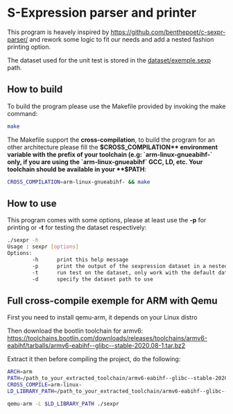 # S-Expression parser and printer

This program is heavely inspired by https://github.com/benthepoet/c-sexpr-parser/ and rework some logic to fit our needs and add a nested fashion printing option.

The dataset used for the unit test is stored in the [dataset/exemple.sexp](dataset/exemple.sexp) path.

##  How to build
To build the program please use the Makefile provided by invoking the make command:
```bash
make
```
The Makefile support the **cross-compilation**, to build the program for an other architecture please fill the **$CROSS_COMPILATION** environment variable with the prefix of your toolchain (e.g: `arm-linux-gnueabihf-` only, if you are using the `arm-linux-gnueabihf` GCC, LD, etc.
Your toolchain should be available in your **$PATH**:
```bash
CROSS_COMPILATION=arm-linux-gnueabihf- && make
```

## How to use
This program comes with some options, please at least use the **-p** for printing or **-t** for testing the dataset respectively:
```bash
./sexpr -h
Usage : sexpr [options]
Options:
        -h      print this help message
        -p      print the output of the sexpression dataset in a nested fashion format
        -t      run test on the dataset, only work with the default dataset (exemple.sexp)
        -d      specify the dataset path to use
```

## Full cross-compile exemple for ARM with Qemu
First you need to install qemu-arm, it depends on your Linux distro

Then download the bootlin toolchain for armv6:
https://toolchains.bootlin.com/downloads/releases/toolchains/armv6-eabihf/tarballs/armv6-eabihf--glibc--stable-2020.08-1.tar.bz2

Extract it then before compiling the project, do the following:
```bash
ARCH=arm
PATH=/path_to_your_extracted_toolchain/armv6-eabihf--glibc--stable-2020.08-1/bin/:$PATH
CROSS_COMPILE=arm-linux-
LD_LIBRARY_PATH=/path_to_your_extracted_toolchain/armv6-eabihf--glibc--stable-2020.08-1/arm-buildroot-linux-gnueabihf/sysroot/

qemu-arm -L $LD_LIBRARY_PATH ./sexpr
```
